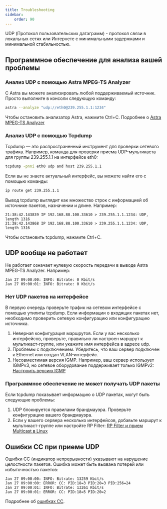 ```yaml
---
title: Troubleshooting
sidebar:
    order: 90
---
```


UDP (Протокол пользовательских датаграмм) - протокол связи в локальных сетях или Интернете с минимальными задержками и минимальной стабильностью.

## Программное обеспечение для анализа вашей проблемы

### Анализ UDP с помощью Astra MPEG-TS Analyzer

С Astra вы можете анализировать любой поддерживаемый источник. Просто выполните в консоли следующую команду:

```sh
astra --analyze "udp://eth0@239.255.1.1:1234"
```

Чтобы остановить анализатор Astra, нажмите Ctrl+C. Подробнее о [Astra MPEG-TS Analyzer](/en/articles/tools-and-utilities/astra-mpeg-ts-analyzer/)

### Анализ UDP с помощью Tcpdump

Tcpdump — это распространенный инструмент для проверки сетевого трафика. Например, команда для проверки приема UDP-мультикаста для группы 239.255.1.1 на интерфейсе eth0:

```sh
tcpdump -pnni eth0 udp and host 239.255.1.1
```

Если вы не знаете актуальный интерфейс, вы можете найти его с помощью команды:

```sh
ip route get 239.255.1.1
```

Вывод tcpdump выглядит как множество строк с информацией об источнике пакетов, назначении и длине. Например:

```
21:38:42.143839 IP 192.168.88.100.33610 > 239.255.1.1.1234: UDP, length 1316
21:38:42.143868 IP 192.168.88.100.33610 > 239.255.1.1.1234: UDP, length 1316
```

Чтобы остановить tcpdump, нажмите Ctrl+C.

## UDP вообще не работает

Не работает означает нулевую скорость передачи в выводе Astra MPEG-TS Analyzer. Например:

```
Jan 27 09:00:00: INFO: Bitrate: 0 Kbit/s
Jan 27 09:00:01: INFO: Bitrate: 0 Kbit/s
```

### Нет UDP пакетов на интерфейсе

В первую очередь проверьте трафик на сетевом интерфейсе с помощью утилиты tcpdump. Если информации о входящих пакетах нет, необходимо проверить сетевую конфигурацию или конфигурацию источника.

1. Неверная конфигурация маршрутов. Если у вас несколько интерфейсов, проверьте, правильно ли настроен маршрут к мультикаст-группе, или укажите имя интерфейса в адресе udp.
2. Проблемы с подключением. Убедитесь, что ваш сервер подключен к Ethernet или создан VLAN-интерфейс.
3. Несовместимая версия IGMP. Например, ваш сервер использует IGMPv3, но сетевое оборудование поддерживает только IGMPv2: [Настроить версию IGMP](/en/articles/system/configure-igmp-version/)

### Программное обеспечение не может получать UDP пакеты

Если tcpdump показывает информацию о UDP пакетах, могут быть следующие проблемы:

1. UDP блокируется правилами брандмауэра. Проверьте конфигурацию вашего брандмауэра.
2. Если у вашего сервера несколько интерфейсов, добавьте маршрут к мультикаст-группе или настройте RP Filter: [RP Filter и прием Multicast в Linux](/en/astra/receiving-udp/rp-filter/)

## Ошибки CC при приеме UDP

Ошибки CC (индикатор непрерывности) указывают на нарушение целостности пакетов. Ошибка может быть вызвана потерей или избыточностью пакетов:

```
Jan 27 09:00:00: INFO: Bitrate: 13259 Kbit/s
Jan 27 09:00:00: ERROR: CC: PID:18=3 PID:20=3 PID:256=24
Jan 27 09:00:01: INFO: Bitrate: 13261 Kbit/s
Jan 27 09:00:01: ERROR: CC: PID:18=5 PID:20=2
```

Подробнее об [ошибках CC](/en/astra/logs/cc/).